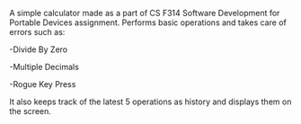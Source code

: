 A simple calculator made as a part of CS F314 Software Development for Portable Devices assignment.
Performs basic operations and takes care of errors such as: 

-Divide By Zero 

-Multiple Decimals 

-Rogue Key Press 

It also keeps track of the latest 5 operations as history and displays them on the screen.
